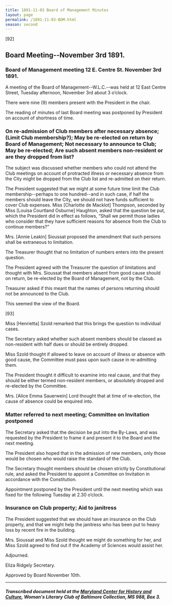 ```yaml
---
title: 1891-11-03 Board of Management Minutes
layout: page
permalink: /1891-11-03-BOM.html
season: second
---
```


<style>
    #maincontent{
        font-size:1.4em;
    }
</style>
[92]

## Board Meeting--November 3rd 1891.

### Board of Management meeting 12 E. Centre St. November 3rd 1891.

A meeting of the Board of Management--W.L.C.--was held at 12 East Centre Street, Tuesday afternoon, November 3rd about 3 o’clock.

There were nine (9) members present with the President in the chair.

The reading of minutes of last Board meeting was postponed by President on account of shortness of time.

### On re-admission of Club members after necessary absence; (Limit Club membership?); May be re-elected on return by Board of Management; Not necessary to announce to Club; May be re-elected; Are such absent members non-resident or are they dropped from list?

The subject was discussed whether members who could not attend the Club meetings on account of protracted illness or necessary absence from the City might be dropped from the Club list and re-admitted on their return.

The President suggested that we might at some future time limit the Club membership--perhaps to one hundred--and in such case, if half the members should leave the City, we should not have funds sufficient to cover Club expenses. Miss [Charlotte de Macklot] Thompson, seconded by Miss [Louisa Courtland Osburne] Haughton, asked that the question be put, which the President did in effect as follows, “Shall we permit those ladies who consider that they have sufficient reasons for absence from the Club to continue members?”

Mrs. [Annie Leakin] Sioussat proposed the amendment that such persons shall be extraneous to limitation.

The Treasurer thought that no limitation of numbers enters into the present question.

The President agreed with the Treasurer the question of limitations and thought with Mrs. Sioussat that members absent from good cause should on return, be re-elected by the Board of Management, not by the Club.

Treasurer asked if this meant that the names of persons returning should not be announced to the Club.

This seemed the view of the Board.

[93]

Miss [Henrietta] Szold remarked that this brings the question to individual cases.

The Secretary asked whether such absent members should be classed as non-resident with half dues or should be entirely dropped.

Miss Szold thought if allowed to leave on account of illness or absence with good cause, the Committee must pass upon such cause in re-admitting them.

The President thought it difficult to examine into real cause, and that they should be either termed non-resident members, or absolutely dropped and re-elected by the Committee.

Mrs. [Alice Emma Sauerwein] Lord thought that at time of re-election, the cause of absence could be enquired into.

### Matter referred to next meeting; Committee on Invitation postponed

The Secretary asked that the decision be put into the By-Laws, and was requested by the President to frame it and present it to the Board and the next meeting.

The President also hoped that in the admission of new members, only those would be chosen who would raise the standard of the Club.

The Secretary thought members should be chosen strictly by Constitutional rule, and asked the President to appoint a Committee on Invitation in accordance with the Constitution.

Appointment postponed by the President until the next meeting which was fixed for the following Tuesday at 2.30 o’clock.

### Insurance on Club property; Aid to janitress

The President suggested that we should have an insurance on the Club property, and that we might help the janitress who has been put to heavy loss by recent fire in the building.

Mrs. Sioussat and Miss Szold thought we might do something for her, and Miss Szold agreed to find out if the Academy of Sciences would assist her.

Adjourned.

Eliza Ridgely
Secretary.

Approved by Board November 10th.

<hr>

##### Transcribed document held at the [Maryland Center for History and Culture](http://mdhs.org/), Woman's Literary Club of Baltimore Collection, MS 988, Box 3. 
